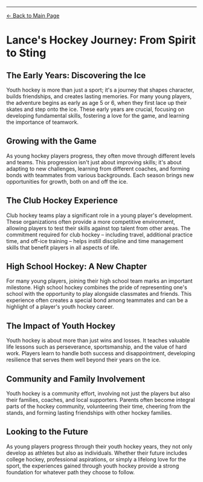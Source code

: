 ---

[← Back to Main Page](README.md)

# Lance's Hockey Journey: From Spirit to Sting

## The Early Years: Discovering the Ice

Youth hockey is more than just a sport; it's a journey that shapes character, builds friendships, and creates lasting memories. For many young players, the adventure begins as early as age 5 or 6, when they first lace up their skates and step onto the ice. These early years are crucial, focusing on developing fundamental skills, fostering a love for the game, and learning the importance of teamwork.

## Growing with the Game

As young hockey players progress, they often move through different levels and teams. This progression isn't just about improving skills; it's about adapting to new challenges, learning from different coaches, and forming bonds with teammates from various backgrounds. Each season brings new opportunities for growth, both on and off the ice.

## The Club Hockey Experience

Club hockey teams play a significant role in a young player's development. These organizations often provide a more competitive environment, allowing players to test their skills against top talent from other areas. The commitment required for club hockey – including travel, additional practice time, and off-ice training – helps instill discipline and time management skills that benefit players in all aspects of life.

## High School Hockey: A New Chapter

For many young players, joining their high school team marks an important milestone. High school hockey combines the pride of representing one's school with the opportunity to play alongside classmates and friends. This experience often creates a special bond among teammates and can be a highlight of a player's youth hockey career.

## The Impact of Youth Hockey

Youth hockey is about more than just wins and losses. It teaches valuable life lessons such as perseverance, sportsmanship, and the value of hard work. Players learn to handle both success and disappointment, developing resilience that serves them well beyond their years on the ice.

## Community and Family Involvement

Youth hockey is a community effort, involving not just the players but also their families, coaches, and local supporters. Parents often become integral parts of the hockey community, volunteering their time, cheering from the stands, and forming lasting friendships with other hockey families.

## Looking to the Future

As young players progress through their youth hockey years, they not only develop as athletes but also as individuals. Whether their future includes college hockey, professional aspirations, or simply a lifelong love for the sport, the experiences gained through youth hockey provide a strong foundation for whatever path they choose to follow.
